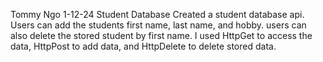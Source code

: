 Tommy Ngo
1-12-24
Student Database
Created a student database api. Users can add the students first name, last name, and hobby. users can also delete the stored student by first name. I used HttpGet to access the data, HttpPost to add data, and HttpDelete to delete stored data.
